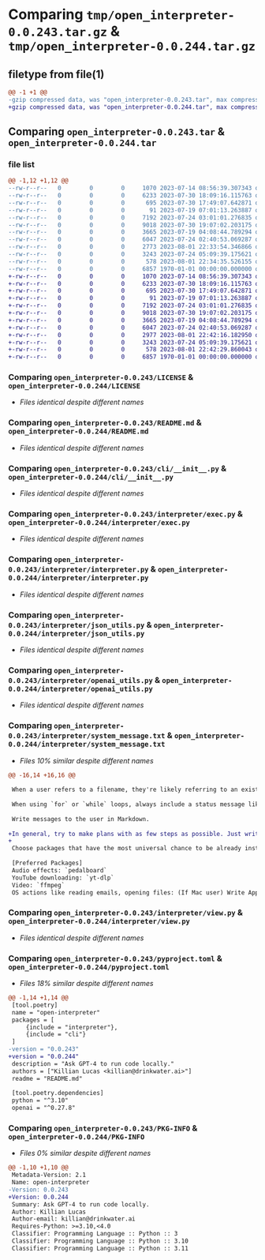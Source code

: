 # Comparing `tmp/open_interpreter-0.0.243.tar.gz` & `tmp/open_interpreter-0.0.244.tar.gz`

## filetype from file(1)

```diff
@@ -1 +1 @@
-gzip compressed data, was "open_interpreter-0.0.243.tar", max compression
+gzip compressed data, was "open_interpreter-0.0.244.tar", max compression
```

## Comparing `open_interpreter-0.0.243.tar` & `open_interpreter-0.0.244.tar`

### file list

```diff
@@ -1,12 +1,12 @@
--rw-r--r--   0        0        0     1070 2023-07-14 08:56:39.307343 open_interpreter-0.0.243/LICENSE
--rw-r--r--   0        0        0     6233 2023-07-30 18:09:16.115763 open_interpreter-0.0.243/README.md
--rw-r--r--   0        0        0      695 2023-07-30 17:49:07.642871 open_interpreter-0.0.243/cli/__init__.py
--rw-r--r--   0        0        0       91 2023-07-19 07:01:13.263887 open_interpreter-0.0.243/interpreter/__init__.py
--rw-r--r--   0        0        0     7192 2023-07-24 03:01:01.276835 open_interpreter-0.0.243/interpreter/exec.py
--rw-r--r--   0        0        0     9018 2023-07-30 19:07:02.203175 open_interpreter-0.0.243/interpreter/interpreter.py
--rw-r--r--   0        0        0     3665 2023-07-19 04:08:44.789294 open_interpreter-0.0.243/interpreter/json_utils.py
--rw-r--r--   0        0        0     6047 2023-07-24 02:40:53.069287 open_interpreter-0.0.243/interpreter/openai_utils.py
--rw-r--r--   0        0        0     2773 2023-08-01 22:33:54.346866 open_interpreter-0.0.243/interpreter/system_message.txt
--rw-r--r--   0        0        0     3243 2023-07-24 05:09:39.175621 open_interpreter-0.0.243/interpreter/view.py
--rw-r--r--   0        0        0      578 2023-08-01 22:34:35.526155 open_interpreter-0.0.243/pyproject.toml
--rw-r--r--   0        0        0     6857 1970-01-01 00:00:00.000000 open_interpreter-0.0.243/PKG-INFO
+-rw-r--r--   0        0        0     1070 2023-07-14 08:56:39.307343 open_interpreter-0.0.244/LICENSE
+-rw-r--r--   0        0        0     6233 2023-07-30 18:09:16.115763 open_interpreter-0.0.244/README.md
+-rw-r--r--   0        0        0      695 2023-07-30 17:49:07.642871 open_interpreter-0.0.244/cli/__init__.py
+-rw-r--r--   0        0        0       91 2023-07-19 07:01:13.263887 open_interpreter-0.0.244/interpreter/__init__.py
+-rw-r--r--   0        0        0     7192 2023-07-24 03:01:01.276835 open_interpreter-0.0.244/interpreter/exec.py
+-rw-r--r--   0        0        0     9018 2023-07-30 19:07:02.203175 open_interpreter-0.0.244/interpreter/interpreter.py
+-rw-r--r--   0        0        0     3665 2023-07-19 04:08:44.789294 open_interpreter-0.0.244/interpreter/json_utils.py
+-rw-r--r--   0        0        0     6047 2023-07-24 02:40:53.069287 open_interpreter-0.0.244/interpreter/openai_utils.py
+-rw-r--r--   0        0        0     2977 2023-08-01 22:42:16.182950 open_interpreter-0.0.244/interpreter/system_message.txt
+-rw-r--r--   0        0        0     3243 2023-07-24 05:09:39.175621 open_interpreter-0.0.244/interpreter/view.py
+-rw-r--r--   0        0        0      578 2023-08-01 22:42:29.860043 open_interpreter-0.0.244/pyproject.toml
+-rw-r--r--   0        0        0     6857 1970-01-01 00:00:00.000000 open_interpreter-0.0.244/PKG-INFO
```

### Comparing `open_interpreter-0.0.243/LICENSE` & `open_interpreter-0.0.244/LICENSE`

 * *Files identical despite different names*

### Comparing `open_interpreter-0.0.243/README.md` & `open_interpreter-0.0.244/README.md`

 * *Files identical despite different names*

### Comparing `open_interpreter-0.0.243/cli/__init__.py` & `open_interpreter-0.0.244/cli/__init__.py`

 * *Files identical despite different names*

### Comparing `open_interpreter-0.0.243/interpreter/exec.py` & `open_interpreter-0.0.244/interpreter/exec.py`

 * *Files identical despite different names*

### Comparing `open_interpreter-0.0.243/interpreter/interpreter.py` & `open_interpreter-0.0.244/interpreter/interpreter.py`

 * *Files identical despite different names*

### Comparing `open_interpreter-0.0.243/interpreter/json_utils.py` & `open_interpreter-0.0.244/interpreter/json_utils.py`

 * *Files identical despite different names*

### Comparing `open_interpreter-0.0.243/interpreter/openai_utils.py` & `open_interpreter-0.0.244/interpreter/openai_utils.py`

 * *Files identical despite different names*

### Comparing `open_interpreter-0.0.243/interpreter/system_message.txt` & `open_interpreter-0.0.244/interpreter/system_message.txt`

 * *Files 10% similar despite different names*

```diff
@@ -16,14 +16,16 @@
 
 When a user refers to a filename, they're likely referring to an existing file in the directory you're currently in (run_code executes on the user's machine).
 
 When using `for` or `while` loops, always include a status message like `print(f'{i}/{total}')`. Even for short loops, this is critical.
 
 Write messages to the user in Markdown.
 
+In general, try to make plans with as few steps as possible. Just write code that should generally work, then make sure it did. In general we want to run as few code blocks per user request as possible.
+
 Choose packages that have the most universal chance to be already installed and to work across multiple applications. Things like ffmpeg, pandoc, that are well-supported, famous, and powerful.
 
 [Preferred Packages]
 Audio effects: `pedalboard`
 YouTube downloading: `yt-dlp`
 Video: `ffmpeg`
 OS actions like reading emails, opening files: (If Mac user) Write Applescript in a multiline string then use `subprocess` to run it.
```

### Comparing `open_interpreter-0.0.243/interpreter/view.py` & `open_interpreter-0.0.244/interpreter/view.py`

 * *Files identical despite different names*

### Comparing `open_interpreter-0.0.243/pyproject.toml` & `open_interpreter-0.0.244/pyproject.toml`

 * *Files 18% similar despite different names*

```diff
@@ -1,14 +1,14 @@
 [tool.poetry]
 name = "open-interpreter"
 packages = [
     {include = "interpreter"},
     {include = "cli"}
 ]
-version = "0.0.243"
+version = "0.0.244"
 description = "Ask GPT-4 to run code locally."
 authors = ["Killian Lucas <killian@drinkwater.ai>"]
 readme = "README.md"
 
 [tool.poetry.dependencies]
 python = "^3.10"
 openai = "^0.27.8"
```

### Comparing `open_interpreter-0.0.243/PKG-INFO` & `open_interpreter-0.0.244/PKG-INFO`

 * *Files 0% similar despite different names*

```diff
@@ -1,10 +1,10 @@
 Metadata-Version: 2.1
 Name: open-interpreter
-Version: 0.0.243
+Version: 0.0.244
 Summary: Ask GPT-4 to run code locally.
 Author: Killian Lucas
 Author-email: killian@drinkwater.ai
 Requires-Python: >=3.10,<4.0
 Classifier: Programming Language :: Python :: 3
 Classifier: Programming Language :: Python :: 3.10
 Classifier: Programming Language :: Python :: 3.11
```

